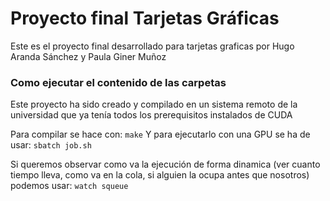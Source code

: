 # Proyecto final Tarjetas Gráficas

Este es el proyecto final desarrollado para tarjetas graficas por Hugo Aranda Sánchez y Paula Giner Muñoz 

### Como ejecutar el contenido de las carpetas

Este proyecto ha sido creado y compilado en un sistema remoto de la universidad que ya tenía todos los prerequisitos instalados de CUDA

Para compilar se hace con: 
```make```
Y para ejecutarlo con una GPU se ha de usar:
```sbatch job.sh```

Si queremos observar como va la ejecución de forma dinamica (ver cuanto tiempo lleva, como va en la cola, si alguien la ocupa antes que nosotros) podemos usar:
```watch squeue```


